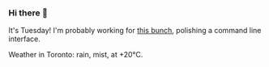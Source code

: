 ### Hi there :wave:

It's Tuesday! I'm probably working for [this bunch](https://github.com/kohofinancial), polishing a command line interface.

Weather in Toronto: rain, mist, at +20°C.
